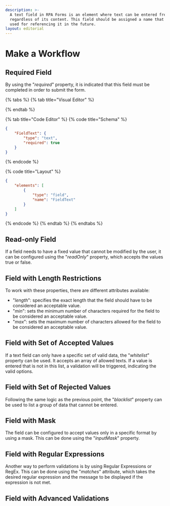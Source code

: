 ```yaml
---
description: >-
  A text field in RPA Forms is an element where text can be entered freely,
  regardless of its content. This field should be assigned a name that will be
  used for referencing it in the future.
layout: editorial
---
```


# Make a Workflow

## Required Field

By using the "_required_" property, it is indicated that this field must be completed in order to submit the form.

{% tabs %}
{% tab title="Visual Editor" %}

{% endtab %}

{% tab title="Code Editor" %}
{% code title="Schema" %}
```json
{
    "FieldText": {
        "type": "text",
        "required": true
    }
}
```
{% endcode %}

{% code title="Layout" %}
```json
{
    "elements": [
        {
            "type": "field",
            "name": "FieldText"
        }
    ]
}
```
{% endcode %}
{% endtab %}
{% endtabs %}



## Read-only Field

If a field needs to have a fixed value that cannot be modified by the user, it can be configured using the "_readOnly_" property, which accepts the values true or false.

## Field with Length Restrictions

To work with these properties, there are different attributes available:

* "_length_": specifies the exact length that the field should have to be considered an acceptable value.
* "_min_": sets the minimum number of characters required for the field to be considered an acceptable value.
* "_max_": sets the maximum number of characters allowed for the field to be considered an acceptable value.

## Field with Set of Accepted Values

If a text field can only have a specific set of valid data, the "_whitelist_" property can be used. It accepts an array of allowed texts. If a value is entered that is not in this list, a validation will be triggered, indicating the valid options.

## Field with Set of Rejected Values

Following the same logic as the previous point, the "_blacklist_" property can be used to list a group of data that cannot be entered.

## Field with Mask

The field can be configured to accept values only in a specific format by using a mask. This can be done using the "_inputMask_" property.

## Field with Regular Expressions

Another way to perform validations is by using Regular Expressions or RegEx. This can be done using the "_matches_" attribute, which takes the desired regular expression and the message to be displayed if the expression is not met.

## Field with Advanced Validations

&#x20;
